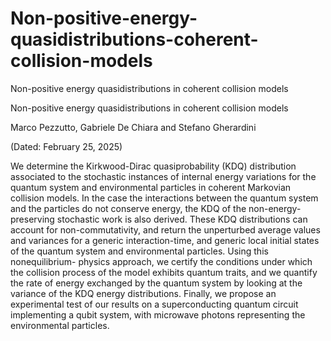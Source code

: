 # Non-positive-energy-quasidistributions-coherent-collision-models
Non-positive energy quasidistributions in coherent collision models

Non-positive energy quasidistributions in coherent collision models

Marco Pezzutto, Gabriele De Chiara and Stefano Gherardini

(Dated: February 25, 2025)

We determine the Kirkwood-Dirac quasiprobability (KDQ) distribution associated to the stochastic instances
of internal energy variations for the quantum system and environmental particles in coherent Markovian collision
models. In the case the interactions between the quantum system and the particles do not conserve energy, the
KDQ of the non-energy-preserving stochastic work is also derived. These KDQ distributions can account for
non-commutativity, and return the unperturbed average values and variances for a generic interaction-time,
and generic local initial states of the quantum system and environmental particles. Using this nonequilibrium-
physics approach, we certify the conditions under which the collision process of the model exhibits quantum
traits, and we quantify the rate of energy exchanged by the quantum system by looking at the variance of the
KDQ energy distributions. Finally, we propose an experimental test of our results on a superconducting quantum
circuit implementing a qubit system, with microwave photons representing the environmental particles.
